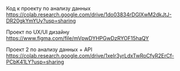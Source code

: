 Код к проекту по анализу данных https://colab.research.google.com/drive/1do03834rDGIXwM2dkJtJ-DR20gkYmYUy?usp=sharing

Проект по UX/UI дизайну https://www.figma.com/file/mVpwDYHPGwDzRYOF15haQY

Проект 2 по анализу данных + API https://colab.research.google.com/drive/1xeIr3yrLdxTwRoCfyR2ErCf-PCbK41LY?usp=sharing
